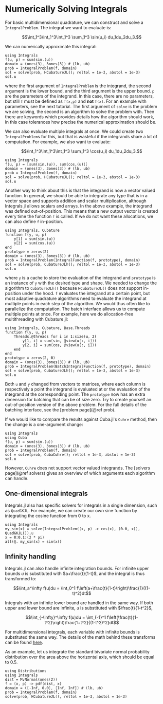 # Numerically Solving Integrals

For basic multidimensional quadrature, we can construct and solve a `IntegralProblem`.
The integral we want to evaluate is:

```math
\int_1^3\int_1^3\int_1^3 \sum_1^3 \sin(u_i) du_1du_2du_3.
```

We can numerically approximate this integral:

```@example integrate1
using Integrals
f(u, p) = sum(sin.(u))
domain = (ones(3), 3ones(3)) # (lb, ub)
prob = IntegralProblem(f, domain)
sol = solve(prob, HCubatureJL(); reltol = 1e-3, abstol = 1e-3)
sol.u
```

where the first argument of `IntegralProblem` is the integrand,
the second argument is the lower bound, and the third argument is the upper bound.
`p` are the parameters of the integrand. In this case, there are no parameters,
but still `f` must be defined as `f(x,p)` and **not** `f(x)`.
For an example with parameters, see the next tutorial.
The first argument of `solve` is the problem we are solving,
the second is an algorithm to solve the problem with.
Then there are keywords which provides details how the algorithm should work,
in this case tolerances how precise the numerical approximation should be.

We can also evaluate multiple integrals at once.
We could create two `IntegralProblem`s for this,
but that is wasteful if the integrands share a lot of computation.
For example, we also want to evaluate:

```math
\int_1^3\int_1^3\int_1^3 \sum_1^3 \cos(u_i) du_1du_2du_3.
```

```@example integrate2
using Integrals
f(u, p) = [sum(sin.(u)), sum(cos.(u))]
domain = (ones(3), 3ones(3)) # (lb, ub)
prob = IntegralProblem(f, domain)
sol = solve(prob, HCubatureJL(); reltol = 1e-3, abstol = 1e-3)
sol.u
```

Another way to think about this is that the integrand is now a vector valued function.
In general, we should be able to integrate any type that is in a vector space
and supports addition and scalar multiplication, although Integrals.jl allows
scalars and arrays.
In the above example, the integrand was defined out-of-position.
This means that a new output vector is created every time the function `f` is called.
If we do not  want these allocations, we can also define `f` in-position.

```@example integrate3
using Integrals, Cubature
function f(y, u, p)
    y[1] = sum(sin.(u))
    y[2] = sum(cos.(u))
end
prototype = zeros(2)
domain = (ones(3), 3ones(3)) # (lb, ub)
prob = IntegralProblem(IntegralFunction(f, prototype), domain)
sol = solve(prob, CubatureJLh(); reltol = 1e-3, abstol = 1e-3)
sol.u
```

where `y` is a cache to store the evaluation of the integrand and `prototype` is
an instance of `y` with the desired type and shape.
We needed to change the algorithm to `CubatureJLh()`
because `HCubatureJL()` does not support in-position under the hood.
`f` evaluates the integrand at a certain point,
but most adaptive quadrature algorithms need to evaluate the integrand at multiple points
in each step of the algorithm.
We would thus often like to parallelize the computation.
The batch interface allows us to compute multiple points at once.
For example, here we do allocation-free multithreading with Cubature.jl:

```@example integrate4
using Integrals, Cubature, Base.Threads
function f(y, u, p)
    Threads.@threads for i in 1:size(u, 2)
        y[1, i] = sum(sin, @view(u[:, i]))
        y[2, i] = sum(cos, @view(u[:, i]))
    end
end
prototype = zeros(2, 0)
domain = (ones(3), 3ones(3)) # (lb, ub)
prob = IntegralProblem(BatchIntegralFunction(f, prototype), domain)
sol = solve(prob, CubatureJLh(); reltol = 1e-3, abstol = 1e-3)
sol.u
```

Both `u` and `y` changed from vectors to matrices,
where each column is respectively a point the integrand is evaluated at or
the evaluation of the integrand at the corresponding point.
The `prototype` now has an extra dimension for batching that can be of size zero.
Try to create yourself an out-of-position version of the above problem.
For the full details of the batching interface, see the [problem page](@ref prob).

If we would like to compare the results against Cuba.jl's `Cuhre` method, then
the change is a one-argument change:

```@example integrate5
using Integrals
using Cuba
f(u, p) = sum(sin.(u))
domain = (ones(3), 3ones(3)) # (lb, ub)
prob = IntegralProblem(f, domain)
sol = solve(prob, CubaCuhre(); reltol = 1e-3, abstol = 1e-3)
sol.u
```

However, `Cuhre` does not support vector valued integrands.
The [solvers page](@ref solvers) gives an overview of which arguments each algorithm can handle.

## One-dimensional integrals

Integrals.jl also has specific solvers for integrals in a single dimension, such as `QuadGKJL`.
For example, we can create our own sine function by integrating the cosine function from 0 to x.

```@example integrate6
using Integrals
my_sin(x) = solve(IntegralProblem((x, p) -> cos(x), (0.0, x)), QuadGKJL()).u
x = 0:0.1:(2 * pi)
all(@. my_sin(x) ≈ sin(x))
```

## Infinity handling

Integrals.jl can also handle infinite integration bounds.
For infinite upper bounds $u$ is substituted with $a+\frac{t}{1-t}$,
and the integral is thus transformed to:

```math
\int_a^\infty f(u)du = \int_0^1 f\left(a+\frac{t}{1-t}\right)\frac{1}{(1-t)^2}dt
```

Integrals with an infinite lower bound are handled in the same way.
If both upper and lower bound are infinite, $u$ is substituted with $\frac{t}{1-t^2}$,

```math
\int_{-\infty}^\infty f(u)du = \int_{-1}^1 f\left(\frac{t}{1-t^2}\right)\frac{1+t^2}{(1-t^2)^2}dt
```

For multidimensional integrals, each variable with infinite bounds is substituted the same way.
The details of the math behind these transforms can be found
[here](https://en.wikipedia.org/wiki/Integration_by_substitution#Substitution_for_multiple_variables).

As an example, let us integrate the standard bivariate normal probability distribution
over the area above the horizontal axis, which should be equal to $0.5$.

```@example integrate6
using Distributions
using Integrals
dist = MvNormal(ones(2))
f = (x, p) -> pdf(dist, x)
domain = ([-Inf, 0.0], [Inf, Inf]) # (lb, ub)
prob = IntegralProblem(f, domain)
solve(prob, HCubatureJL(), reltol = 1e-3, abstol = 1e-3)
```
